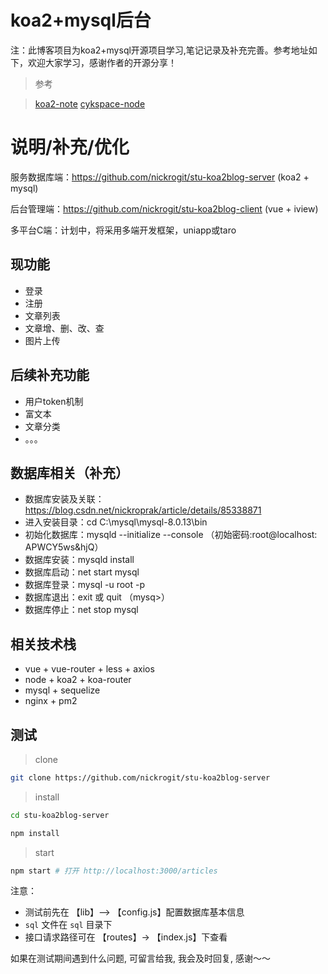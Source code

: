# koa2+mysql后台

注：此博客项目为koa2+mysql开源项目学习,笔记记录及补充完善。参考地址如下，欢迎大家学习，感谢作者的开源分享！

> 参考

> [koa2-note](https://chenshenhai.github.io/koa2-note/)
> [cykspace-node](https://github.com/chenyinkai/cykspace-node)

# 说明/补充/优化
服务数据库端：https://github.com/nickrogit/stu-koa2blog-server (koa2 + mysql)

后台管理端：https://github.com/nickrogit/stu-koa2blog-client (vue + iview)

多平台C端：计划中，将采用多端开发框架，uniapp或taro
## 现功能
+ 登录
+ 注册
+ 文章列表
+ 文章增、删、改、查
+ 图片上传
## 后续补充功能
+ 用户token机制
+ 富文本
+ 文章分类
+ 。。。

## 数据库相关（补充）

+ 数据库安装及关联：https://blog.csdn.net/nickroprak/article/details/85338871
+ 进入安装目录：cd C:\mysql\mysql-8.0.13\bin
+ 初始化数据库：mysqld --initialize --console （初始密码:root@localhost: APWCY5ws&hjQ）
+ 数据库安装：mysqld install
+ 数据库启动：net start mysql
+ 数据库登录：mysql -u root -p
+ 数据库退出：exit 或 quit （mysq>）
+ 数据库停止：net stop mysql

## 相关技术栈

+ vue + vue-router + less + axios
+ node + koa2 + koa-router
+ mysql + sequelize
+ nginx + pm2

## 测试

> clone

```bash
git clone https://github.com/nickrogit/stu-koa2blog-server
```

> install

```bash
cd stu-koa2blog-server

npm install
```

> start

```bash
npm start # 打开 http://localhost:3000/articles
```

注意：

+ 测试前先在 【lib】—> 【config.js】配置数据库基本信息
+ `sql` 文件在 `sql` 目录下
+ 接口请求路径可在 【routes】-> 【index.js】下查看

如果在测试期间遇到什么问题, 可留言给我, 我会及时回复, 感谢～～


